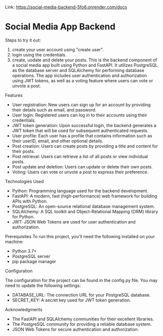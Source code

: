 
Link: https://social-media-backend-5fo6.onrender.com/docs
# Social Media App Backend
Steps to try it out:
1. create your user account using "create user".
2. login using the credentials.
3. create, uodate and delete your posts.
This is the backend component of a social media app built using Python and FastAPI. It utilizes PostgreSQL as the database server and SQLAlchemy for performing database operations. The app includes user authentication and authorization using JWT tokens, as well as a voting feature where users can vote or unvote a post.

Features
* User registration: New users can sign up for an account by providing their details such as email, and password.
* User login: Registered users can log in to their accounts using their credentials.
* JWT token generation: Upon successful login, the backend generates a JWT token that will be used for subsequent authenticated requests.
* User profile: Each user has a profile that contains information such as their userID, email, and other optional details.
* Post creation: Users can create posts by providing a title and content for their posts.
* Post retrieval: Users can retrieve a list of all posts or view individual posts.
* Post update and deletion: Users can update or delete their own posts.
* Voting: Users can vote or unvote a post to express their preference.
  
Technologies Used
* Python: Programming language used for the backend development.
* FastAPI: A modern, fast (high-performance) web framework for building APIs with Python.
* PostgreSQL: An open-source relational database management system.
* SQLAlchemy: A SQL toolkit and Object-Relational Mapping (ORM) library for Python.
* JWT: JSON Web Tokens are used for user authentication and authorization.
  
Prerequisites
To run this project, you'll need the following installed on your machine:

* Python 3.7+
* PostgreSQL server
* pip package manager

Configuration

The configuration for the project can be found in the config.py file. You may need to update the following settings:

* DATABASE_URL: The connection URL for your PostgreSQL database.
* SECRET_KEY: A secret key used for JWT token generation.

Acknowledgments
* The FastAPI and SQLAlchemy communities for their excellent libraries.
* The PostgreSQL community for providing a reliable database system.
* JSON Web Tokens for secure authentication and authorization.
